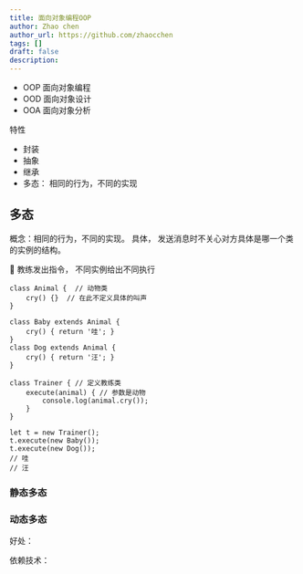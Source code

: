 ```yaml
---
title: 面向对象编程OOP
author: Zhao chen
author_url: https://github.com/zhaocchen
tags: []
draft: false
description: 
---
```


- OOP 面向对象编程
- OOD 面向对象设计
- OOA 面向对象分析

特性

- 封装
- 抽象
- 继承
- 多态： 相同的行为，不同的实现

## 多态

概念：相同的行为，不同的实现。 具体， 发送消息时不关心对方具体是哪一个类的实例的结构。

🌰  教练发出指令， 不同实例给出不同执行

```
class Animal {  // 动物类
    cry() {}  // 在此不定义具体的叫声
}

class Baby extends Animal {
    cry() { return '哇'; }
}
class Dog extends Animal {
    cry() { return '汪'; }
}

class Trainer { // 定义教练类
    execute(animal) { // 参数是动物
        console.log(animal.cry());
    }
}

let t = new Trainer();
t.execute(new Baby());
t.execute(new Dog());
// 哇
// 汪
```

### 静态多态

### 动态多态

好处：

依赖技术：
